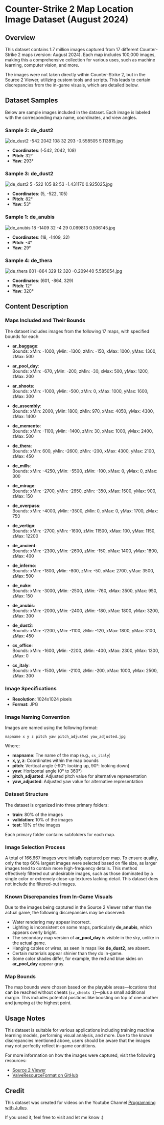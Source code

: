 # Counter-Strike 2 Map Location Image Dataset (August 2024)

## Overview

This dataset contains 1.7 million images captured from 17 different Counter-Strike 2 maps (version: August 2024). Each map includes 100,000 images, making this a comprehensive collection for various uses, such as machine learning, computer vision, and more.

The images were not taken directly within Counter-Strike 2, but in the Source 2 Viewer, utilizing custom tools and scripts. This leads to certain discrepancies from the in-game visuals, which are detailed below.

## Dataset Samples

Below are sample images included in the dataset. Each image is labeled with the corresponding map name, coordinates, and view angles.

### Sample 2: de_dust2

![de_dust2 -542 2042 108 32 293 -0.558505 5.113815.jpg](dataset_samples/de_dust2%20-542%202042%20108%2032%20293%20-0.558505%205.113815.jpg)

- **Coordinates**: (-542, 2042, 108)
- **Pitch**: 32°
- **Yaw**: 293°

### Sample 3: de_dust2

![de_dust2 5 -522 105 82 53 -1.431170 0.925025.jpg](dataset_samples/de_dust2%205%20-522%20105%2082%2053%20-1.431170%200.925025.jpg)

- **Coordinates**: (5, -522, 105)
- **Pitch**: 82°
- **Yaw**: 53°

### Sample 1: de_anubis

![de_anubis 18 -1409 32 -4 29 0.069813 0.506145.jpg](dataset_samples/de_anubis%2018%20-1409%2032%20-4%2029%200.069813%200.506145.jpg)

- **Coordinates**: (18, -1409, 32)
- **Pitch**: -4°
- **Yaw**: 29°

### Sample 4: de_thera

![de_thera 601 -864 329 12 320 -0.209440 5.585054.jpg](dataset_samples/de_thera%20601%20-864%20329%2012%20320%20-0.209440%205.585054.jpg)

- **Coordinates**: (601, -864, 329)
- **Pitch**: 12°
- **Yaw**: 320°


## Content Description

### Maps Included and Their Bounds

The dataset includes images from the following 17 maps, with specified bounds for each:

- **ar_baggage**:  
  Bounds: xMin: -1000, yMin: -1300, zMin: -150, xMax: 1000, yMax: 1300, zMax: 500

- **ar_pool_day**:  
  Bounds: xMin: -670, yMin: -200, zMin: -30, xMax: 500, yMax: 1200, zMax: 200

- **ar_shoots**:  
  Bounds: xMin: -1000, yMin: -500, zMin: 0, xMax: 1000, yMax: 1600, zMax: 300

- **de_assembly**:  
  Bounds: xMin: 2000, yMin: 1800, zMin: 970, xMax: 4050, yMax: 4300, zMax: 1400

- **de_memento**:  
  Bounds: xMin: -1100, yMin: -1400, zMin: 30, xMax: 1000, yMax: 2400, zMax: 500

- **de_thera**:  
  Bounds: xMin: 600, yMin: -2600, zMin: -200, xMax: 4300, yMax: 2100, zMax: 450

- **de_mills**:  
  Bounds: xMin: -4250, yMin: -5500, zMin: -100, xMax: 0, yMax: 0, zMax: 300

- **de_mirage**:  
  Bounds: xMin: -2700, yMin: -2650, zMin: -350, xMax: 1500, yMax: 900, zMax: 150

- **de_overpass**:  
  Bounds: xMin: -4000, yMin: -3500, zMin: 0, xMax: 0, yMax: 1700, zMax: 750

- **de_vertigo**:  
  Bounds: xMin: -2700, yMin: -1600, zMin: 11500, xMax: 100, yMax: 1150, zMax: 12200

- **de_ancient**:  
  Bounds: xMin: -2300, yMin: -2600, zMin: -150, xMax: 1400, yMax: 1800, zMax: 400

- **de_inferno**:  
  Bounds: xMin: -1800, yMin: -800, zMin: -50, xMax: 2700, yMax: 3500, zMax: 500

- **de_nuke**:  
  Bounds: xMin: -3000, yMin: -2500, zMin: -760, xMax: 3500, yMax: 950, zMax: 150

- **de_anubis**:  
  Bounds: xMin: -2000, yMin: -2400, zMin: -180, xMax: 1800, yMax: 3200, zMax: 300

- **de_dust2**:  
  Bounds: xMin: -2200, yMin: -1100, zMin: -120, xMax: 1800, yMax: 3100, zMax: 450

- **cs_office**:  
  Bounds: xMin: -1600, yMin: -2200, zMin: -400, xMax: 2300, yMax: 1300, zMax: 0

- **cs_italy**:  
  Bounds: xMin: -1500, yMin: -2100, zMin: -200, xMax: 1000, yMax: 2500, zMax: 300

### Image Specifications

- **Resolution**: 1024x1024 pixels
- **Format**: JPG

### Image Naming Convention

Images are named using the following format:

```
mapname x y z pitch yaw pitch_adjusted yaw_adjusted.jpg
```

Where:
- **mapname**: The name of the map (e.g., `cs_italy`)
- **x, y, z**: Coordinates within the map bounds
- **pitch**: Vertical angle (-90°: looking up, 90°: looking down)
- **yaw**: Horizontal angle (0° to 360°)
- **pitch_adjusted**: Adjusted pitch value for alternative representation
- **yaw_adjusted**: Adjusted yaw value for alternative representation

### Dataset Structure

The dataset is organized into three primary folders:
- **train**: 80% of the images
- **validation**: 10% of the images
- **test**: 10% of the images

Each primary folder contains subfolders for each map.

### Image Selection Process

A total of 166,667 images were initially captured per map. To ensure quality, only the top 60% largest images were selected based on file size, as larger images tend to contain more high-frequency details. This method effectively filtered out undesirable images, such as those dominated by a single color or extremely close-up textures lacking detail. This dataset does not include the filtered-out images.

### Known Discrepancies from In-Game Visuals

Due to the images being captured in the Source 2 Viewer rather than the actual game, the following discrepancies may be observed:

- Water rendering may appear incorrect.
- Lighting is inconsistent on some maps, particularly **de_anubis**, which appears overly bright.
- The secondary map version of **ar_pool_day** is visible in the sky, unlike in the actual game.
- Hanging cables or wires, as seen in maps like **de_dust2**, are absent.
- Certain materials appear shinier than they do in-game.
- Some color shades differ, for example, the red and blue sides on **ar_pool_day** appear gray.

### Map Bounds

The map bounds were chosen based on the playable areas—locations that can be reached without cheats (`sv_cheats 1`)—plus a small additional margin. This includes potential positions like boosting on top of one another and jumping at the highest point.

## Usage Notes

This dataset is suitable for various applications including training machine learning models, performing visual analysis, and more. Due to the known discrepancies mentioned above, users should be aware that the images may not perfectly reflect in-game conditions.

For more information on how the images were captured, visit the following resources:
- [Source 2 Viewer](https://valveresourceformat.github.io/)
- [ValveResourceFormat on GitHub](https://github.com/ValveResourceFormat/ValveResourceFormat)

## Credit

This dataset was created for videos on the Youtube Channel [Programming with Julius](https://www.youtube.com/@ProgrammingWithJulius).

If you used it, feel free to visit and let me know :)
